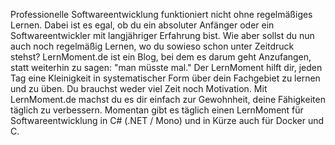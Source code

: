Professionelle Softwareentwicklung funktioniert nicht ohne regelmäßiges Lernen. Dabei ist es egal, ob du ein absoluter Anfänger oder ein Softwareentwickler mit langjähriger Erfahrung bist. Wie aber sollst du nun auch noch regelmäßig Lernen, wo du sowieso schon unter Zeitdruck stehst? LernMoment.de ist ein Blog, bei dem es darum geht Anzufangen, statt weiterhin zu sagen: "man müsste mal."
Der LernMoment hilft dir, jeden Tag eine Kleinigkeit in systematischer Form über dein Fachgebiet zu lernen und zu üben. Du brauchst weder viel Zeit noch Motivation. Mit LernMoment.de machst du es dir einfach zur Gewohnheit, deine Fähigkeiten täglich zu verbessern. Momentan gibt es täglich einen LernMoment für Softwareentwicklung in C# (.NET / Mono) und in Kürze auch für Docker und C.